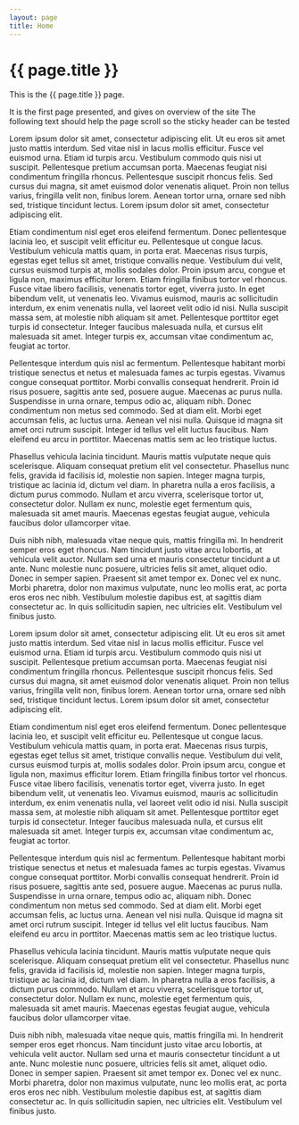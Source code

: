 ```yaml
---
layout: page
title: Home
---
```


# {{ page.title }}

This is the {{ page.title }} page.

It is the first page presented, and gives on overview of the site
The following text should help the page scroll so the sticky header can be tested

Lorem ipsum dolor sit amet, consectetur adipiscing elit. Ut eu eros sit amet justo mattis interdum. Sed vitae nisl in lacus mollis efficitur. Fusce vel euismod urna. Etiam id turpis arcu. Vestibulum commodo quis nisi ut suscipit. Pellentesque pretium accumsan porta. Maecenas feugiat nisi condimentum fringilla rhoncus. Pellentesque suscipit rhoncus felis. Sed cursus dui magna, sit amet euismod dolor venenatis aliquet. Proin non tellus varius, fringilla velit non, finibus lorem. Aenean tortor urna, ornare sed nibh sed, tristique tincidunt lectus. Lorem ipsum dolor sit amet, consectetur adipiscing elit.

Etiam condimentum nisl eget eros eleifend fermentum. Donec pellentesque lacinia leo, et suscipit velit efficitur eu. Pellentesque ut congue lacus. Vestibulum vehicula mattis quam, in porta erat. Maecenas risus turpis, egestas eget tellus sit amet, tristique convallis neque. Vestibulum dui velit, cursus euismod turpis at, mollis sodales dolor. Proin ipsum arcu, congue et ligula non, maximus efficitur lorem. Etiam fringilla finibus tortor vel rhoncus. Fusce vitae libero facilisis, venenatis tortor eget, viverra justo. In eget bibendum velit, ut venenatis leo. Vivamus euismod, mauris ac sollicitudin interdum, ex enim venenatis nulla, vel laoreet velit odio id nisi. Nulla suscipit massa sem, at molestie nibh aliquam sit amet. Pellentesque porttitor eget turpis id consectetur. Integer faucibus malesuada nulla, et cursus elit malesuada sit amet. Integer turpis ex, accumsan vitae condimentum ac, feugiat ac tortor.

Pellentesque interdum quis nisl ac fermentum. Pellentesque habitant morbi tristique senectus et netus et malesuada fames ac turpis egestas. Vivamus congue consequat porttitor. Morbi convallis consequat hendrerit. Proin id risus posuere, sagittis ante sed, posuere augue. Maecenas ac purus nulla. Suspendisse in urna ornare, tempus odio ac, aliquam nibh. Donec condimentum non metus sed commodo. Sed at diam elit. Morbi eget accumsan felis, ac luctus urna. Aenean vel nisi nulla. Quisque id magna sit amet orci rutrum suscipit. Integer id tellus vel elit luctus faucibus. Nam eleifend eu arcu in porttitor. Maecenas mattis sem ac leo tristique luctus.

Phasellus vehicula lacinia tincidunt. Mauris mattis vulputate neque quis scelerisque. Aliquam consequat pretium elit vel consectetur. Phasellus nunc felis, gravida id facilisis id, molestie non sapien. Integer magna turpis, tristique ac lacinia id, dictum vel diam. In pharetra nulla a eros facilisis, a dictum purus commodo. Nullam et arcu viverra, scelerisque tortor ut, consectetur dolor. Nullam ex nunc, molestie eget fermentum quis, malesuada sit amet mauris. Maecenas egestas feugiat augue, vehicula faucibus dolor ullamcorper vitae.

Duis nibh nibh, malesuada vitae neque quis, mattis fringilla mi. In hendrerit semper eros eget rhoncus. Nam tincidunt justo vitae arcu lobortis, at vehicula velit auctor. Nullam sed urna et mauris consectetur tincidunt a ut ante. Nunc molestie nunc posuere, ultricies felis sit amet, aliquet odio. Donec in semper sapien. Praesent sit amet tempor ex. Donec vel ex nunc. Morbi pharetra, dolor non maximus vulputate, nunc leo mollis erat, ac porta eros eros nec nibh. Vestibulum molestie dapibus est, at sagittis diam consectetur ac. In quis sollicitudin sapien, nec ultricies elit. Vestibulum vel finibus justo.

Lorem ipsum dolor sit amet, consectetur adipiscing elit. Ut eu eros sit amet justo mattis interdum. Sed vitae nisl in lacus mollis efficitur. Fusce vel euismod urna. Etiam id turpis arcu. Vestibulum commodo quis nisi ut suscipit. Pellentesque pretium accumsan porta. Maecenas feugiat nisi condimentum fringilla rhoncus. Pellentesque suscipit rhoncus felis. Sed cursus dui magna, sit amet euismod dolor venenatis aliquet. Proin non tellus varius, fringilla velit non, finibus lorem. Aenean tortor urna, ornare sed nibh sed, tristique tincidunt lectus. Lorem ipsum dolor sit amet, consectetur adipiscing elit.

Etiam condimentum nisl eget eros eleifend fermentum. Donec pellentesque lacinia leo, et suscipit velit efficitur eu. Pellentesque ut congue lacus. Vestibulum vehicula mattis quam, in porta erat. Maecenas risus turpis, egestas eget tellus sit amet, tristique convallis neque. Vestibulum dui velit, cursus euismod turpis at, mollis sodales dolor. Proin ipsum arcu, congue et ligula non, maximus efficitur lorem. Etiam fringilla finibus tortor vel rhoncus. Fusce vitae libero facilisis, venenatis tortor eget, viverra justo. In eget bibendum velit, ut venenatis leo. Vivamus euismod, mauris ac sollicitudin interdum, ex enim venenatis nulla, vel laoreet velit odio id nisi. Nulla suscipit massa sem, at molestie nibh aliquam sit amet. Pellentesque porttitor eget turpis id consectetur. Integer faucibus malesuada nulla, et cursus elit malesuada sit amet. Integer turpis ex, accumsan vitae condimentum ac, feugiat ac tortor.

Pellentesque interdum quis nisl ac fermentum. Pellentesque habitant morbi tristique senectus et netus et malesuada fames ac turpis egestas. Vivamus congue consequat porttitor. Morbi convallis consequat hendrerit. Proin id risus posuere, sagittis ante sed, posuere augue. Maecenas ac purus nulla. Suspendisse in urna ornare, tempus odio ac, aliquam nibh. Donec condimentum non metus sed commodo. Sed at diam elit. Morbi eget accumsan felis, ac luctus urna. Aenean vel nisi nulla. Quisque id magna sit amet orci rutrum suscipit. Integer id tellus vel elit luctus faucibus. Nam eleifend eu arcu in porttitor. Maecenas mattis sem ac leo tristique luctus.

Phasellus vehicula lacinia tincidunt. Mauris mattis vulputate neque quis scelerisque. Aliquam consequat pretium elit vel consectetur. Phasellus nunc felis, gravida id facilisis id, molestie non sapien. Integer magna turpis, tristique ac lacinia id, dictum vel diam. In pharetra nulla a eros facilisis, a dictum purus commodo. Nullam et arcu viverra, scelerisque tortor ut, consectetur dolor. Nullam ex nunc, molestie eget fermentum quis, malesuada sit amet mauris. Maecenas egestas feugiat augue, vehicula faucibus dolor ullamcorper vitae.

Duis nibh nibh, malesuada vitae neque quis, mattis fringilla mi. In hendrerit semper eros eget rhoncus. Nam tincidunt justo vitae arcu lobortis, at vehicula velit auctor. Nullam sed urna et mauris consectetur tincidunt a ut ante. Nunc molestie nunc posuere, ultricies felis sit amet, aliquet odio. Donec in semper sapien. Praesent sit amet tempor ex. Donec vel ex nunc. Morbi pharetra, dolor non maximus vulputate, nunc leo mollis erat, ac porta eros eros nec nibh. Vestibulum molestie dapibus est, at sagittis diam consectetur ac. In quis sollicitudin sapien, nec ultricies elit. Vestibulum vel finibus justo.
